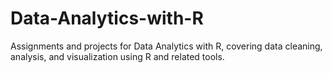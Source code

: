 # Data-Analytics-with-R
Assignments and projects for Data Analytics with R, covering data cleaning, analysis, and visualization using R and related tools.
